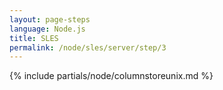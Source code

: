 ```yaml
---
layout: page-steps
language: Node.js
title: SLES
permalink: /node/sles/server/step/3
---
```


{% include partials/node/columnstoreunix.md %}
